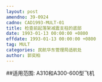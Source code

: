 ```yaml
---
layout: post
amendno: 39-0924
cadno: CAD1993-MULT-01
title: 检查前起落架减震支柱的底部
date: 1993-01-13 00:00:00 +0800
effdate: 1993-01-13 00:00:00 +0800
tag: MULT
categories: 民航华东管理局适航处
author: 郭奕柏
---
```


##适用范围:
A310和A300-600型飞机

